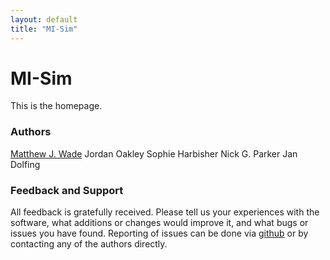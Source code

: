 ```yaml
---
layout: default
title: "MI-Sim"
---
```


# MI-Sim

This is the homepage.

### Authors
[Matthew J. Wade](matthew.wade@ncl.ac.uk)
Jordan Oakley
Sophie Harbisher
Nick G. Parker
Jan Dolfing

### Feedback and Support

All feedback is gratefully received. Please tell us your experiences with the software, what additions or changes would improve it, and what bugs
or issues you have found. Reporting of issues can be done via [github](https://github.com/MI-SIM/MI-SIM/issues) or by contacting any of the authors directly.
